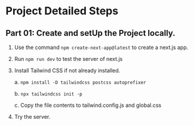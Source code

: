 # Project Detailed Steps

## Part 01: Create and setUp the Project locally.
1. Use the command `npm create-next-app@latest` to create a next.js app.
2. Run `npm run dev` to test the server of next.js
3. Install Tailwind CSS if not already installed.

    a. `npm install -D tailwindcss postcss autoprefixer`

    b. `npx tailwindcss init -p`

    c. Copy the file contents to tailwind.config.js and global.css

4. Try the server.